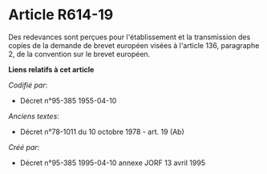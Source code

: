 # Article R614-19

Des redevances sont perçues pour l'établissement et la transmission des copies de la demande de brevet européen visées à
l'article 136, paragraphe 2, de la convention sur le brevet européen.

**Liens relatifs à cet article**

_Codifié par_:

  - Décret n°95-385 1955-04-10

_Anciens textes_:

  - Décret n°78-1011 du 10 octobre 1978 - art. 19 (Ab)

_Créé par_:

  - Décret n°95-385 1995-04-10 annexe JORF 13 avril 1995
